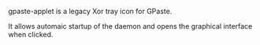 gpaste-applet is a legacy Xor tray icon for GPaste.

It allows automaic startup of the daemon and opens the graphical interface when clicked.
